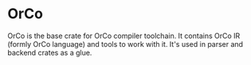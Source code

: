 # OrCo
OrCo is the base crate for OrCo compiler toolchain.
It contains OrCo IR (formly OrCo language) and tools to work with it.
It's used in parser and backend crates as a glue.
